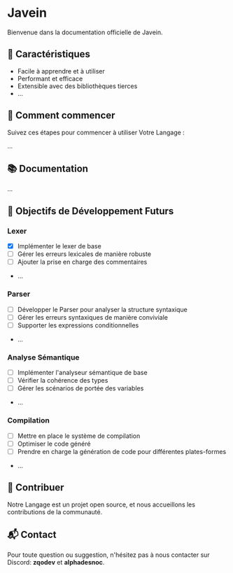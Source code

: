 # Javein

Bienvenue dans la documentation officielle de Javein.

## 🌟 Caractéristiques

- Facile à apprendre et à utiliser
- Performant et efficace
- Extensible avec des bibliothèques tierces
- ...

## 🚀 Comment commencer

Suivez ces étapes pour commencer à utiliser Votre Langage :

...

## 📚 Documentation

...

## 🎯 Objectifs de Développement Futurs

### Lexer

- [X] Implémenter le lexer de base
- [ ] Gérer les erreurs lexicales de manière robuste
- [ ] Ajouter la prise en charge des commentaires
- ...

### Parser

- [ ] Développer le Parser pour analyser la structure syntaxique
- [ ] Gérer les erreurs syntaxiques de manière conviviale
- [ ] Supporter les expressions conditionnelles
- ...

### Analyse Sémantique

- [ ] Implémenter l'analyseur sémantique de base
- [ ] Vérifier la cohérence des types
- [ ] Gérer les scénarios de portée des variables
- ...

### Compilation

- [ ] Mettre en place le système de compilation
- [ ] Optimiser le code généré
- [ ] Prendre en charge la génération de code pour différentes plates-formes
- ...

## 🤝 Contribuer

Notre Langage est un projet open source, et nous accueillons les contributions de la communauté.

## 📬 Contact

Pour toute question ou suggestion, n'hésitez pas à nous contacter sur Discord: **zqodev** et **alphadesnoc**.
